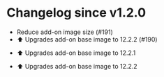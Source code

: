 # Changelog since v1.2.0
- Reduce add-on image size (#191) 
- ⬆️ Upgrades add-on base image to 12.2.2 (#190)

* ⬆️ Upgrades add-on base image to 12.2.1

* ⬆️ Upgrades add-on base image to 12.2.2 
